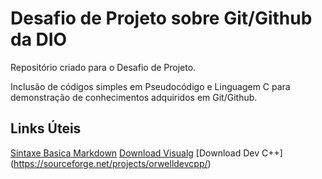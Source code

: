 # Desafio de Projeto sobre Git/Github da DIO
Repositório criado para o Desafio de Projeto.

Inclusão de códigos simples em Pseudocódigo e Linguagem C para demonstração de conhecimentos adquiridos em Git/Github.

## Links Úteis
[Sintaxe Basica Markdown](https://www.markdownguide.org/basic-syntax/)
[Download Visualg](https://sourceforge.net/projects/visualg30/)
[Download Dev C++] (https://sourceforge.net/projects/orwelldevcpp/)
